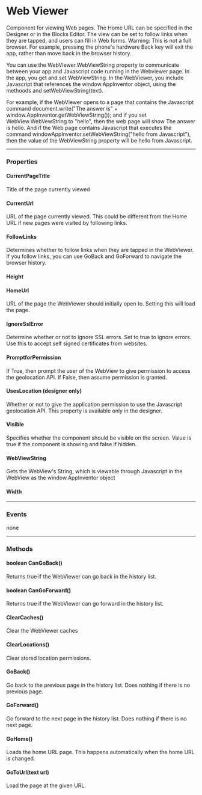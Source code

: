 # Web Viewer

Component for viewing Web pages. The Home URL can be specified in the Designer or in the Blocks Editor. The view can be set to follow links when they are tapped, and users can fill in Web forms. Warning: This is not a full browser. For example, pressing the phone's hardware Back key will exit the app, rather than move back in the browser history.

You can use the WebViewer.WebViewString property to communicate between your app and Javascript code running in the Webviewer page. In the app, you get and set WebViewString. In the WebViewer, you include Javascript that references the window.AppInventor object, using the methoods and setWebViewString(text).

For example, if the WebViewer opens to a page that contains the Javascript command 
document.write("The answer is" + window.AppInventor.getWebViewString()); 
and if you set WebView.WebVewString to "hello", then the web page will show 
The answer is hello. 
And if the Web page contains Javascript that executes the command 
windowAppInventor.setWebViewString("hello from Javascript"), 
then the value of the WebViewString property will be 
hello from Javascript.

---

### Properties

#### CurrentPageTitle

Title of the page currently viewed

#### CurrentUrl

URL of the page currently viewed. This could be different from the Home URL if new pages were visited by following links.

#### FollowLinks

Determines whether to follow links when they are tapped in the WebViewer. If you follow links, you can use GoBack and GoForward to navigate the browser history.

#### Height

#### HomeUrl

URL of the page the WebViewer should initially open to. Setting this will load the page.

#### IgnoreSslError

Determine whether or not to ignore SSL errors. Set to true to ignore errors. Use this to accept self signed certificates from websites.

#### PromptforPermission

If True, then prompt the user of the WebView to give permission to access the geolocation API. If False, then assume permission is granted.

#### UsesLocation (designer only)

Whether or not to give the application permission to use the Javascript geolocation API. This property is available only in the designer.

#### Visible

Specifies whether the component should be visible on the screen. Value is true if the component is showing and false if hidden.

#### WebViewString

Gets the WebView's String, which is viewable through Javascript in the WebView as the window.AppInventor object

#### Width

---

### Events

none

---

### Methods

#### boolean CanGoBack()

Returns true if the WebViewer can go back in the history list.

#### boolean CanGoForward()

Returns true if the WebViewer can go forward in the history list.

#### ClearCaches()

Clear the WebViewer caches

#### ClearLocations()

Clear stored location permissions.

#### GoBack()

Go back to the previous page in the history list. Does nothing if there is no previous page.

#### GoForward()

Go forward to the next page in the history list. Does nothing if there is no next page.

#### GoHome()

Loads the home URL page. This happens automatically when the home URL is changed.

#### GoToUrl(text url)

Load the page at the given URL.
